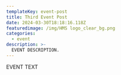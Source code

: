 ```yaml
---
templateKey: event-post
title: Third Event Post
date: 2024-03-30T18:18:16.118Z
featuredimage: /img/HMS logo_clear_bg.png
categories:
  - event
description: >-
  EVENT DESCRIPTION.
---
```


EVENT TEXT